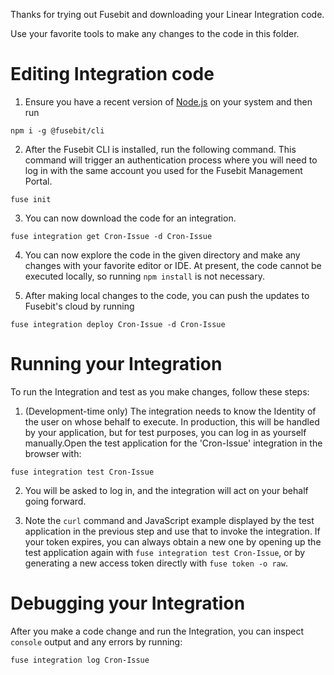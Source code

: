 Thanks for trying out Fusebit and downloading your Linear Integration code.

Use your favorite tools to make any changes to the code in this folder.

# Editing Integration code

1. Ensure you have a recent version of [Node.js](https://nodejs.org) on your system and then run

`npm i -g @fusebit/cli`

2. After the Fusebit CLI is installed, run the following command. This command will trigger an
   authentication process where you will need to log in with the same account you used for the Fusebit
   Management Portal.

`fuse init`

3. You can now download the code for an integration.

`fuse integration get Cron-Issue -d Cron-Issue`

4. You can now explore the code in the given directory and make any changes with your favorite editor or IDE. At present, the code cannot be executed locally, so running `npm install` is not necessary.

5. After making local changes to the code, you can push the updates to Fusebit's cloud by running

`fuse integration deploy Cron-Issue -d Cron-Issue`

# Running your Integration

To run the Integration and test as you make changes, follow these steps:

1. (Development-time only) The integration needs to know the Identity of the user on whose behalf to execute. In production, this will be handled by your application, but for test purposes, you can log in as yourself manually.Open the test application for the 'Cron-Issue' integration in the browser with:

`fuse integration test Cron-Issue`

2. You will be asked to log in, and the integration will act on your behalf going forward.

3. Note the `curl` command and JavaScript example displayed by the test application in the previous step and use that to invoke the integration. If your token expires, you can always obtain a new one by opening up the test application again with `fuse integration test Cron-Issue`, or by generating a new access token directly with `fuse token -o raw`.

# Debugging your Integration

After you make a code change and run the Integration, you can inspect `console`
output and any errors by running:

`fuse integration log Cron-Issue`
